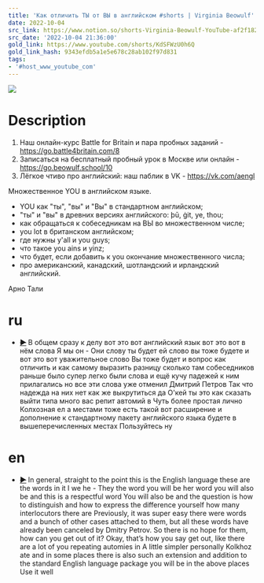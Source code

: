 ```yaml
---
title: 'Как отличить ТЫ от ВЫ в английском #shorts | Virginia Beowulf'
date: 2022-10-04
src_link: https://www.notion.so/shorts-Virginia-Beowulf-YouTube-af2f182d930248d18430846781dc37c1
src_date: '2022-10-04 21:36:00'
gold_link: https://www.youtube.com/shorts/KdSFWzU0h6Q
gold_link_hash: 9343efdb5a1e5e678c28ab102f97d831
tags:
- '#host_www_youtube_com'
---
```


![](https://www.youtube.com/shorts/KdSFWzU0h6Q) 
# Description 
1. Наш онлайн-курс Battle for Britain и пара пробных заданий - https://go.battle4britain.com/8
2. Записаться на бесплатный пробный урок в Москве или онлайн - https://go.beowulf.school/10
3. Лёгкое чтиво про английский: наш паблик в VK - https://vk.com/aengl

Множественное YOU в английском языке. 

- YOU как "ты", "вы" и "Вы" в стандартном английском;
- "ты" и "вы" в древних версиях английского: þū, ġit, ye, thou;
- как обращаться к собеседникам на ВЫ во множественном числе; 
- you lot в британском английском;
- где нужны y'all и you guys;
- что такое you ains и yinz;
- что будет, если добавить к you окончание множественного числа;
- про американский, канадский, шотландский и ирландский английский.

Арно Тали
# ru
 - ~~[▶](https://www.youtube.com/shorts/KdSFWzU0h6Q&t=0)~~  В общем сразу к делу вот это вот английский язык вот это вот в нём слова Я мы он - Они слову ты будет ей слово вы тоже будете и вот это вот уважительное слово Вы тоже будет и вопрос как отличить и как самому выразить разницу сколько там собеседников раньше было супер легко были слова и ещё кучу падежей к ним прилагались но все эти слова уже отменил Дмитрий Петров Так что надежда на них нет как же выкрутиться да О'кей ты это как сказать выйти типа много вас репит автомий в Чуть более простая лично Колхозная ел а местами тоже есть такой вот расширение и дополнение к стандартному пакету английского языка будете в вышеперечисленных местах Пользуйтесь ну 
# en
 - ~~[▶](https://www.youtube.com/shorts/KdSFWzU0h6Q&t=0)~~  In general, straight to the point this is the English language these are the words in it I we he - They the word you will be her word you will also be and this is a respectful word You will also be and the question is how to distinguish and how to express the difference yourself how many interlocutors there are  Previously, it was super easy there were words and a bunch of other cases attached to them, but all these words have already been canceled by Dmitry Petrov. So there is no hope for them, how can you get out of it? Okay, that’s how you say get out, like there are a lot of you repeating automies in A little simpler personally Kolkhoz ate and in some places there is also such an extension and addition to the standard English language package you will be in the above places Use it well